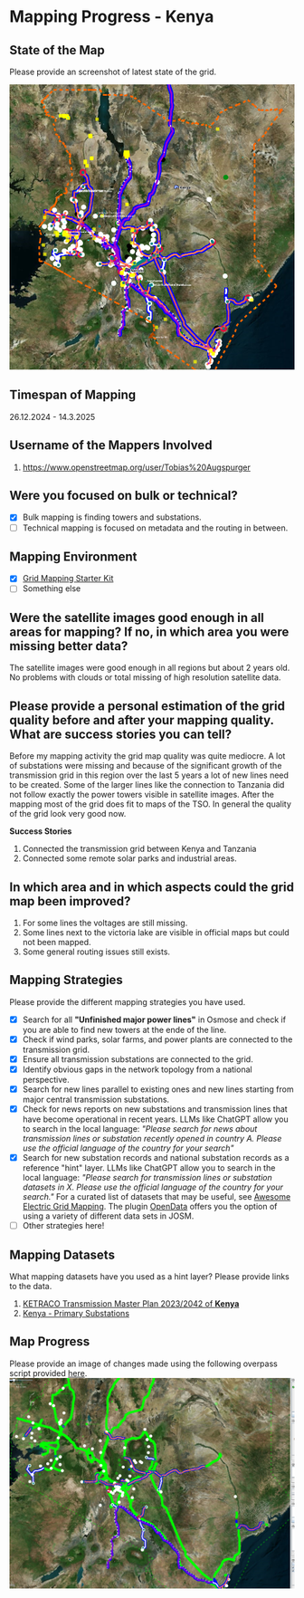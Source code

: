 # Mapping Progress - Kenya 

## State of the Map
Please provide an screenshot of latest state of the grid.

![alt text](<images/kenya-2025-03-14-10-25-39.png>)

## Timespan of Mapping
26.12.2024 - 14.3.2025

## Username of the Mappers Involved 
1. https://www.openstreetmap.org/user/Tobias%20Augspurger

## Were you focused on bulk or technical? 
- [x] Bulk mapping is finding towers and substations.
- [ ] Technical mapping is focused on metadata and the routing in between. 

## Mapping Environment  

- [x] [Grid Mapping Starter Kit](https://github.com/open-energy-transition/grid-mapping-starter-kit)
- [ ] Something else 

## Were the satellite images good enough in all areas for mapping? If no, in which area you were missing better data?
The satellite images were good enough in all regions but about 2 years old. No problems with clouds or total missing of high resolution satellite data.

## Please provide a personal estimation of the grid quality before and after your mapping quality. What are success stories you can tell?
Before my mapping activity the grid map quality was quite mediocre. A lot of substations were missing and because of the significant growth of the transmission grid in this region over the last 5 years a lot of new lines need to be created. 
Some of the larger lines like the connection to Tanzania did not follow exactly the power towers visible in satellite images. After the mapping most of the grid does fit to maps of the TSO. In general the quality of the grid look very good now. 

**Success Stories** 
1. Connected the transmission grid between Kenya and Tanzania
2. Connected some remote solar parks and industrial areas. 

## In which area and in which aspects could the grid map been improved?
1. For some lines the voltages are still missing.
2. Some lines next to the victoria lake are visible in official maps but could not been mapped. 
3. Some general routing issues still exists. 

## Mapping Strategies
Please provide the different mapping strategies you have used. 

- [x] Search for all **"Unfinished major power lines"** in Osmose and check if you are able to find new towers at the ende of the line.
- [x] Check if wind parks, solar farms, and power plants are connected to the transmission grid.
- [x] Ensure all transmission substations are connected to the grid.
- [x] Identify obvious gaps in the network topology from a national perspective.
- [x] Search for new lines parallel to existing ones and new lines starting from major central transmission substations.
- [x] Check for news reports on new substations and transmission lines that have become operational in recent years. LLMs like ChatGPT allow you to search in the local language: _"Please search for news about transmission lines or substation recently opened in country A. Please use the official language of the country for your search"_
- [x] Search for new substation records and national substation records as a reference "hint" layer. LLMs like ChatGPT allow you to search in the local language: _"Please search for transmission lines or substation datasets in X. Please use the official language of the country for your search."_ For a curated list of datasets that may be useful, see [Awesome Electric Grid Mapping](https://github.com/open-energy-transition/Awesome-Electric-Grid-Mapping). The plugin [OpenData](https://wiki.openstreetmap.org/wiki/JOSM/Plugins/OpenData) offers you the option of using a variety of different data sets in JOSM.
- [ ] Other strategies here!

## Mapping Datasets
What mapping datasets have you used as a hint layer? Please provide links to the data.

1. [KETRACO Transmission Master Plan 2023/2042 of **Kenya**](https://drive.google.com/file/d/1p_j3pJT4sdOcxo1Msfo180yLEQYjj8hA/view)
2. [Kenya - Primary Substations](https://energydata.info/dataset/kenya-primary-substations)

## Map Progress
Please provide an image of changes made using the following overpass script provided [here](https://raw.githubusercontent.com/open-energy-transition/grid-mapping-starter-kit/refs/heads/main/scripts/mapping_progress.overpassql).
![alt text](<images/delta-kenya-2025-03-14-10-22-52.png>)

